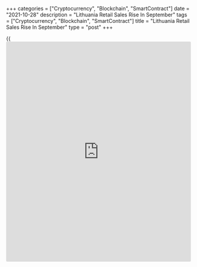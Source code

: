 +++
categories = ["Cryptocurrency", "Blockchain", "SmartContract"]
date = "2021-10-28"
description = "Lithuania Retail Sales Rise In September"
tags = ["Cryptocurrency", "Blockchain", "SmartContract"]
title = "Lithuania Retail Sales Rise In September"
type = "post"
+++

{{<iframe id="large-banner" src="https://www.bounty.group/#slide=4.0" width="100%" height="600" scrolling="no" style="border: 0px solid rgb(216, 221, 230); border-radius: 3px;">}}

Lithuania's retail sales increased in September, figures from the
statistical office showed on Thursday.

Retail sales, excluding VAT, increased a working-day adjusted 11.3
percent year-on-year in September, after a 10.2 percent rise in August.

Sales of non-food stores surged 15.7 percent annually in September and
those in specialized stores accelerated 40.2 percent.

Sales in non-specialized stores and those of food, alcoholic beverages
and tobacco increased by 3.6 percent and 4.2 percent, respectively.

On a month-on-month basis, retail sales declined a seasonally adjusted
0.8 percent in September.

Separate data from the statistical office showed that the EU measure of
harmonized index of consumer prices, or HICP rose 8.2 percent yearly in
October, following a 6.4 percent increase in September, preliminary data
revealed.

On a monthly basis, HICP remained unchanged at 1.7 percent in October.

For comments and feedback [contact](https://www.playgroundfx.com/contact/): editorial@rtt[news](https://www.letsplayfx.com/blog/forex-news-website/).com

[Economic News][1]

 **What parts of the world are seeing the best (and worst) economic
performances lately? Click[here][2] to check out our [Econ Scorecard][2]
and find out! See up-to-the-moment [ranking](https://www.playgroundfx.com/blog/crypto-exchange-ranking/)s for the best and worst
performers in [GDP][3], [unemployment rate][4], [inflation][5] and much
more.**

   1. www.rtt[news](https://www.letsplayfx.com/blog/forex-news-website/).com/Content/EconomicNews.aspx
   2. www.rtt[news](https://www.letsplayfx.com/blog/forex-news-website/).com/economic-scorecard/world-rank/PPI/highest-performance.aspx
   3. www.rtt[news](https://www.letsplayfx.com/blog/forex-news-website/).com/economic-scorecard/world-rank/GDP/highest-performance.aspx
   4. www.rtt[news](https://www.letsplayfx.com/blog/forex-news-website/).com/economic-scorecard/world-rank/unemployment-rate/lowest-performance.aspx
   5. www.rtt[news](https://www.letsplayfx.com/blog/forex-news-website/).com/economic-scorecard/world-rank/CPI/highest-performance.aspx